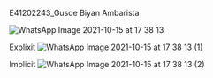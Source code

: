 E41202243_Gusde Biyan Ambarista

![WhatsApp Image 2021-10-15 at 17 38 13](https://user-images.githubusercontent.com/80672280/137475208-84483d55-8c95-467f-8970-2276e94cb03e.jpeg)

Explixit
![WhatsApp Image 2021-10-15 at 17 38 13 (1)](https://user-images.githubusercontent.com/80672280/137475239-9a51381d-09ca-4562-9f0d-866736fa8517.jpeg)

Implicit
![WhatsApp Image 2021-10-15 at 17 38 13 (2)](https://user-images.githubusercontent.com/80672280/137475257-01b4e877-e48d-43b2-a56f-93a7e0463849.jpeg)
